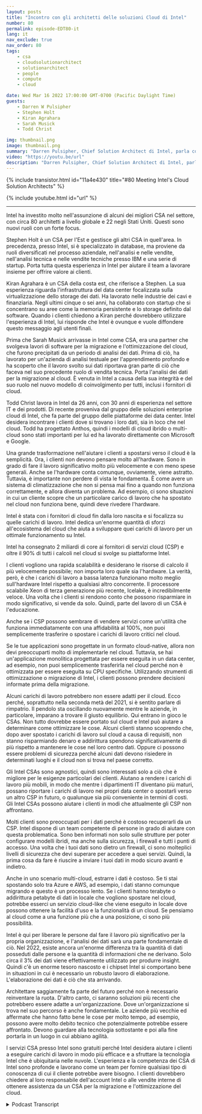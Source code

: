 ```yaml
---
layout: posts
title: "Incontro con gli architetti delle soluzioni Cloud di Intel"
number: 80
permalink: episode-EDT80-it
lang: it
nav_exclude: true
nav_order: 80
tags:
    - csa
    - cloudsolutionarchitect
    - solutionarchitect
    - people
    - compute
    - cloud

date: Wed Mar 16 2022 17:00:00 GMT-0700 (Pacific Daylight Time)
guests:
    - Darren W Pulsipher
    - Stephen Holt
    - Kiran Agrahara
    - Sarah Musick
    - Todd Christ

img: thumbnail.png
image: thumbnail.png
summary: "Darren Pulsipher, Chief Solution Architect di Intel, parla con i principali architetti delle soluzioni cloud di Intel, Stephen Holt, Kiran Agrahara, Sarah Musick e Todd Christ, su come possono aiutare le organizzazioni, gratuitamente, a migrare verso il cloud e ottimizzare i loro carichi di lavoro."
video: "https://youtu.be/url"
description: "Darren Pulsipher, Chief Solution Architect di Intel, parla con i principali architetti delle soluzioni cloud di Intel, Stephen Holt, Kiran Agrahara, Sarah Musick e Todd Christ, su come possono aiutare le organizzazioni, gratuitamente, a migrare verso il cloud e ottimizzare i loro carichi di lavoro."
---
```


<div>
{% include transistor.html id="11a4e430" title="#80 Meeting Intel's Cloud Solution Architects" %}

{% include youtube.html id="url" %}
</div>

---

Intel ha investito molto nell'assunzione di alcuni dei migliori CSA nel settore, con circa 80 architetti a livello globale e 22 negli Stati Uniti. Questi sono nuovi ruoli con un forte focus.

Stephen Holt è un CSA per l'Est e gestisce gli altri CSA in quell'area. In precedenza, presso Intel, si è specializzato in database, ma proviene da ruoli diversificati nel processo aziendale, nell'analisi e nelle vendite, nell'analisi tecnica e nelle vendite tecniche presso IBM e una serie di startup. Porta tutta questa esperienza in Intel per aiutare il team a lavorare insieme per offrire valore ai clienti.

Kiran Agrahara è un CSA della costa est, che riferisce a Stephen. La sua esperienza riguarda l'infrastruttura del data center focalizzata sulla virtualizzazione dello storage dei dati. Ha lavorato nelle industrie dei cavi e finanziaria. Negli ultimi cinque o sei anni, ha collaborato con startup che si concentrano su aree come la memoria persistente e lo storage definito dal software. Quando i clienti chiedono a Kiran perché dovrebbero utilizzare l'esperienza di Intel, lui risponde che Intel è ovunque e vuole diffondere questo messaggio agli utenti finali.

Prima che Sarah Musick arrivasse in Intel come CSA, era una partner che svolgeva lavori di software per la migrazione e l'ottimizzazione del cloud, che furono precipitati da un periodo di analisi dei dati. Prima di ciò, ha lavorato per un'azienda di analisi testuale per l'apprendimento profondo e ha scoperto che il lavoro svolto sui dati riportava gran parte di ciò che faceva nel suo precedente ruolo di vendita tecnica. Porta l'analisi dei dati per la migrazione al cloud. È venuta in Intel a causa della sua integrità e del suo ruolo nel nuovo modello di coinvolgimento per tutti, inclusi i fornitori di cloud.

Todd Christ lavora in Intel da 26 anni, con 30 anni di esperienza nel settore IT e dei prodotti. Di recente proveniva dal gruppo delle soluzioni enterprise cloud di Intel, che fa parte del gruppo delle piattaforme dei data center. Intel desidera incontrare i clienti dove si trovano i loro dati, sia in loco che nel cloud. Todd ha progettato Anthos, quindi i modelli di cloud ibrido o multi-cloud sono stati importanti per lui ed ha lavorato direttamente con Microsoft e Google.

Una grande trasformazione nell'aiutare i clienti a spostarsi verso il cloud è la semplicità. Ora, i clienti non devono pensare molto all'hardware. Sono in grado di fare il lavoro significativo molto più velocemente e con meno spese generali. Anche se l'hardware conta comunque, ovviamente, viene astratto. Tuttavia, è importante non perdere di vista le fondamenta. È come avere un sistema di climatizzazione che non si pensa mai fino a quando non funziona correttamente, e allora diventa un problema. Ad esempio, ci sono situazioni in cui un cliente scopre che un particolare carico di lavoro che ha spostato nel cloud non funziona bene, quindi deve rivedere l'hardware.

Intel è stata con i fornitori di cloud fin dalla loro nascita e si focalizza su quelle carichi di lavoro. Intel dedica un'enorme quantità di sforzi all'ecosistema del cloud che aiuta a sviluppare quei carichi di lavoro per un ottimale funzionamento su Intel.

Intel ha consegnato 2 miliardi di core ai fornitori di servizi cloud (CSP) e oltre il 90% di tutti i calcoli nel cloud si svolge su piattaforme Intel.

I clienti vogliono una rapida scalabilità e desiderano le risorse di calcolo il più velocemente possibile; non importa loro quale sia l'hardware. La verità, però, è che i carichi di lavoro a bassa latenza funzionano molto meglio sull'hardware Intel rispetto a qualsiasi altro concorrente. Il processore scalabile Xeon di terza generazione più recente, Icelake, è incredibilmente veloce. Una volta che i clienti si rendono conto che possono risparmiare in modo significativo, si vende da solo. Quindi, parte del lavoro di un CSA è l'educazione.

Anche se i CSP possono sembrare di vendere servizi come un'utilità che funziona immediatamente con una affidabilità al 100%, non puoi semplicemente trasferire o spostare i carichi di lavoro critici nel cloud.

Se le tue applicazioni sono progettate in un formato cloud-native, allora non devi preoccuparti molto di implementarle nel cloud. Tuttavia, se hai un'applicazione monolitica progettata per essere eseguita in un data center, ad esempio, non puoi semplicemente trasferirla nel cloud perché non è ottimizzata per essere eseguita su CPU specifiche. Utilizzando strumenti di ottimizzazione o migrazione di Intel, i clienti possono prendere decisioni informate prima della migrazione.

Alcuni carichi di lavoro potrebbero non essere adatti per il cloud. Ecco perché, soprattutto nella seconda metà del 2021, si è sentito parlare di rimpatrio. Il pendolo sta oscillando nuovamente mentre le aziende, in particolare, imparano a trovare il giusto equilibrio. Qui entrano in gioco le CSAs. Non tutto dovrebbe essere portato sul cloud e Intel può aiutare a determinare come ottimizzare le cose. Alcuni clienti stanno scoprendo che, dopo aver spostato i carichi di lavoro sul cloud a causa di requisiti, non stanno risparmiando denaro e addirittura spendono significativamente di più rispetto a mantenere le cose nel loro centro dati. Oppure ci possono essere problemi di sicurezza perché alcuni dati devono risiedere in determinati luoghi e il cloud non si trova nel paese corretto.

Gli Intel CSAs sono agnostici, quindi sono interessati solo a ciò che è migliore per le esigenze particolari dei clienti. Aiutano a rendere i carichi di lavoro più mobili, in modo che mentre i dipartimenti IT diventano più maturi, possano riportare i carichi di lavoro nei propri data center o spostarli verso un altro CSP in futuro, o qualunque sia più conveniente in termini di costi. Gli Intel CSAs possono aiutare i clienti in modi che attualmente gli CSP non affrontano.

Molti clienti sono preoccupati per i dati perché è costoso recuperarli da un CSP. Intel dispone di un team competente di persone in grado di aiutare con questa problematica. Sono ben informati non solo sulle strutture per poter configurare modelli ibridi, ma anche sulla sicurezza, i firewall e tutti i punti di accesso. Una volta che i tuoi dati sono dietro un firewall, ci sono molteplici livelli di sicurezza che devi superare per accedere a quei servizi. Quindi, la prima cosa da fare è riuscire a inviare i tuoi dati in modo sicuro avanti e indietro.

Anche in uno scenario multi-cloud, estrarre i dati è costoso. Se ti stai spostando solo tra Azure e AWS, ad esempio, i dati stanno comunque migrando e questo è un processo lento. Se i clienti hanno terabyte o addirittura petabyte di dati in locale che vogliono spostare nel cloud, potrebbe esserci un servizio cloud-like che viene eseguito in locale dove possono ottenere la facilità d'uso e la funzionalità di un cloud. Se pensiamo al cloud come a una funzione più che a una posizione, ci sono più possibilità.

Intel è qui per liberare le persone dal fare il lavoro più significativo per la propria organizzazione, e l'analisi dei dati sarà una parte fondamentale di ciò. Nel 2022, esiste ancora un'enorme differenza tra la quantità di dati posseduti dalle persone e la quantità di informazioni che ne derivano. Solo circa il 3% dei dati viene effettivamente utilizzato per produrre insight. Quindi c'è un enorme tesoro nascosto e i chipset Intel si comportano bene in situazioni in cui è necessario un robusto lavoro di elaborazione. L'elaborazione dei dati è ciò che sta arrivando.

Architettare saggiamente fa parte del futuro perché non è necessario reinventare la ruota. D'altro canto, ci saranno soluzioni più recenti che potrebbero essere adatte a un'organizzazione. Dove un'organizzazione si trova nel suo percorso è anche fondamentale. Le aziende più vecchie ed affermate che hanno fatto bene le cose per molto tempo, ad esempio, possono avere molto debito tecnico che potenzialmente potrebbe essere affrontato. Devono guardare alla tecnologia sottostante e poi alla fine portarla in un luogo in cui abbiano agilità.

I servizi CSA presso Intel sono gratuiti perché Intel desidera aiutare i clienti a eseguire carichi di lavoro in modo più efficace e a sfruttare la tecnologia Intel che è ubiquitaria nelle nuvole. L'esperienza e la competenza dei CSA di Intel sono profonde e lavorano come un team per fornire qualsiasi tipo di conoscenza di cui il cliente potrebbe avere bisogno. I clienti dovrebbero chiedere al loro responsabile dell'account Intel o alle vendite interne di ottenere assistenza da un CSA per la migrazione e l'ottimizzazione del cloud.



<details>
<summary> Podcast Transcript </summary>

<p></p>

</details>
